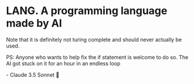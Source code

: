 # LANG. A programming language made by AI #

Note that it is definitely not turing complete and should never actually be used.

PS: Anyone who wants to help fix the if statement is welcome to do so. The AI got stuck on it for an hour in an endless loop



\- Claude 3.5 Sonnet 🚀
